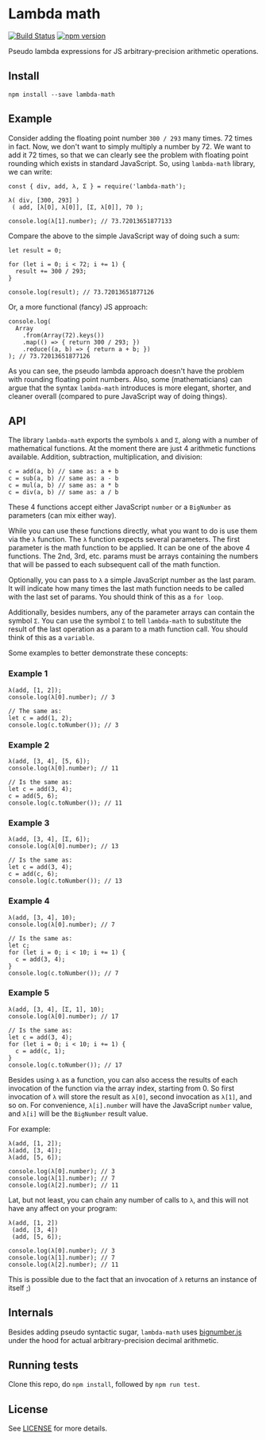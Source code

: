 # Lambda math

[![Build Status](https://travis-ci.org/valera-rozuvan/lambda-math.svg?branch=master)](https://travis-ci.org/valera-rozuvan/lambda-math)
[![npm version](https://badge.fury.io/js/lambda-math.svg)](https://badge.fury.io/js/lambda-math)

Pseudo lambda expressions for JS arbitrary-precision arithmetic operations.

## Install

```
npm install --save lambda-math
```

## Example

Consider adding the floating point number `300 / 293` many times. 72 times in fact. Now, we don't want to simply multiply a number by 72. We want to add it 72 times, so that we can clearly see the problem with floating point rounding which exists in standard JavaScript. So, using `lambda-math` library, we can write:

```
const { div, add, λ, Σ } = require('lambda-math');

λ( div, [300, 293] )
 ( add, [λ[0], λ[0]], [Σ, λ[0]], 70 );

console.log(λ[1].number); // 73.72013651877133
```

Compare the above to the simple JavaScript way of doing such a sum:

```
let result = 0;

for (let i = 0; i < 72; i += 1) {
  result += 300 / 293;
}

console.log(result); // 73.72013651877126
```

Or, a more functional (fancy) JS approach:

```
console.log(
  Array
    .from(Array(72).keys())
    .map(() => { return 300 / 293; })
    .reduce((a, b) => { return a + b; })
); // 73.72013651877126
```

As you can see, the pseudo lambda approach doesn't have the problem with rounding floating point numbers. Also, some (mathematicians) can argue that the syntax `lambda-math` introduces is more elegant, shorter, and cleaner overall (compared to pure JavaScript way of doing things).

## API

The library `lambda-math` exports the symbols `λ` and `Σ`, along with a number of mathematical functions. At the moment there are just 4 arithmetic functions available. Addition, subtraction, multiplication, and division:

```
c = add(a, b) // same as: a + b
c = sub(a, b) // same as: a - b
c = mul(a, b) // same as: a * b
c = div(a, b) // same as: a / b
```

These 4 functions accept either JavaScript `number` or a `BigNumber` as parameters (can mix either way).

While you can use these functions directly, what you want to do is use them via the `λ` function. The `λ` function expects several parameters. The first parameter is the math function to be applied. It can be one of the above 4 functions. The 2nd, 3rd, etc. params must be arrays containing the numbers that will be passed to each subsequent call of the math function.

Optionally, you can pass to `λ` a simple JavaScript number as the last param. It will indicate how many times the last math function needs to be called with the last set of params. You should think of this as a `for loop`.

Additionally, besides numbers, any of the parameter arrays can contain the symbol `Σ`. You can use the symbol `Σ` to tell `lambda-math` to substitute the result of the last operation as a param to a math function call. You should think of this as a `variable`.

Some examples to better demonstrate these concepts:

### Example 1

```
λ(add, [1, 2]);
console.log(λ[0].number); // 3

// The same as:
let c = add(1, 2);
console.log(c.toNumber()); // 3
```

### Example 2

```
λ(add, [3, 4], [5, 6]);
console.log(λ[0].number); // 11

// Is the same as:
let c = add(3, 4);
c = add(5, 6);
console.log(c.toNumber()); // 11
```

### Example 3

```
λ(add, [3, 4], [Σ, 6]);
console.log(λ[0].number); // 13

// Is the same as:
let c = add(3, 4);
c = add(c, 6);
console.log(c.toNumber()); // 13
```

### Example 4

```
λ(add, [3, 4], 10);
console.log(λ[0].number); // 7

// Is the same as:
let c;
for (let i = 0; i < 10; i += 1) {
  c = add(3, 4);
}
console.log(c.toNumber()); // 7
```

### Example 5

```
λ(add, [3, 4], [Σ, 1], 10);
console.log(λ[0].number); // 17

// Is the same as:
let c = add(3, 4);
for (let i = 0; i < 10; i += 1) {
  c = add(c, 1);
}
console.log(c.toNumber()); // 17
```

Besides using `λ` as a function, you can also access the results of each invocation of the function via the array index, starting from 0. So first invocation of `λ` will store the result as `λ[0]`, second invocation as `λ[1]`, and so on. For convenience, `λ[i].number` will have the JavaScript `number` value, and `λ[i]` will be the `BigNumber` result value.

For example:

```
λ(add, [1, 2]);
λ(add, [3, 4]);
λ(add, [5, 6]);

console.log(λ[0].number); // 3
console.log(λ[1].number); // 7
console.log(λ[2].number); // 11
```

Lat, but not least, you can chain any number of calls to `λ`, and this will not have any affect on your program:

```
λ(add, [1, 2])
 (add, [3, 4])
 (add, [5, 6]);

console.log(λ[0].number); // 3
console.log(λ[1].number); // 7
console.log(λ[2].number); // 11
```

This is possible due to the fact that an invocation of `λ` returns an instance of itself ;)

## Internals

Besides adding pseudo syntactic sugar, `lambda-math` uses [bignumber.js](https://www.npmjs.com/package/bignumber.js) under the hood for actual arbitrary-precision decimal arithmetic.

## Running tests

Clone this repo, do `npm install`, followed by `npm run test`.

## License

See [LICENSE](LICENSE) for more details.
